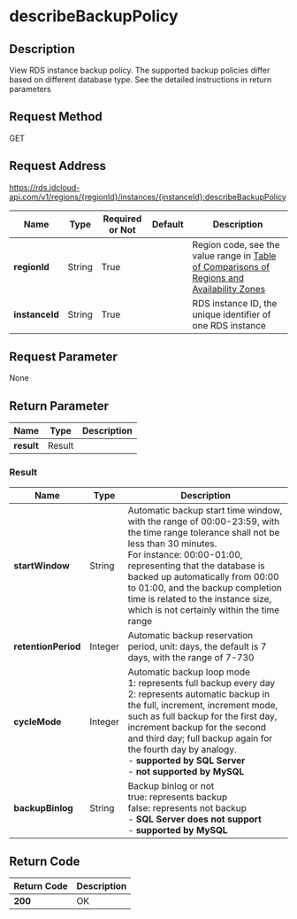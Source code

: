 # describeBackupPolicy


## Description
View RDS instance backup policy. The supported backup policies differ based on different database type. See the detailed instructions in return parameters

## Request Method
GET

## Request Address
https://rds.jdcloud-api.com/v1/regions/{regionId}/instances/{instanceId}:describeBackupPolicy

|Name|Type|Required or Not|Default|Description|
|---|---|---|---|---|
|**regionId**|String|True| |Region code, see the value range in [Table of Comparisons of Regions and Availability Zones](../Enum-Definitions/Regions-AZ.md)|
|**instanceId**|String|True| |RDS instance ID, the unique identifier of one RDS instance|

## Request Parameter
None


## Return Parameter
|Name|Type|Description|
|---|---|---|
|**result**|Result| |

### Result
|Name|Type|Description|
|---|---|---|
|**startWindow**|String|Automatic backup start time window, with the range of 00:00-23:59, with the time range tolerance shall not be less than 30 minutes. <br>For instance: 00:00-01:00, representing that the database is backed up automatically from 00:00 to 01:00, and the backup completion time is related to the instance size, which is not certainly within the time range|
|**retentionPeriod**|Integer|Automatic backup reservation period, unit: days, the default is 7 days, with the range of 7-730|
|**cycleMode**|Integer|Automatic backup loop mode<br>1: represents full backup every day<br>2: represents automatic backup in the full, increment, increment mode, such as full backup for the first day, increment backup for the second and third day; full backup again for the fourth day by analogy.<br>- **supported by SQL Server**<br>- **not supported by MySQL**|
|**backupBinlog**|String|Backup binlog or not<br>true: represents backup<br>false: represents not backup<br> - **SQL Server does not support**<br>- **supported by MySQL**|

## Return Code
|Return Code|Description|
|---|---|
|**200**|OK|
